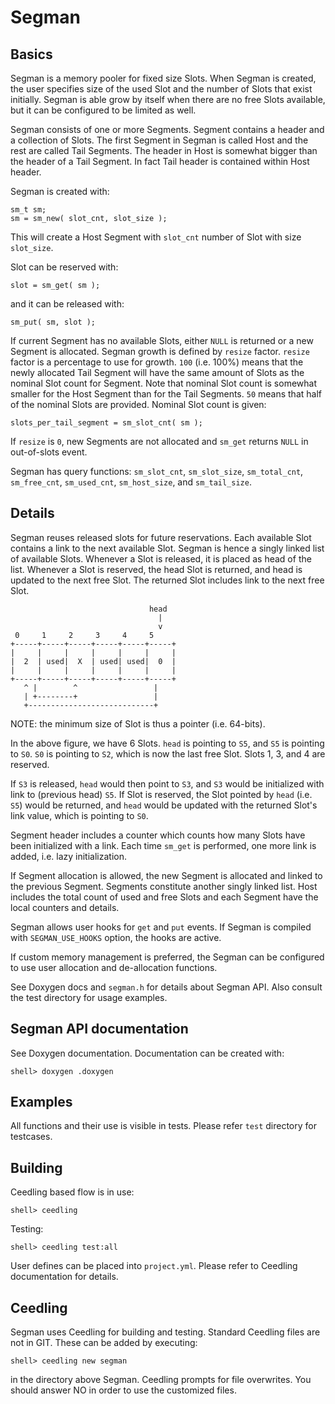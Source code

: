 # Segman

## Basics

Segman is a memory pooler for fixed size Slots. When Segman is
created, the user specifies size of the used Slot and the number of
Slots that exist initially. Segman is able grow by itself when there
are no free Slots available, but it can be configured to be limited as
well.

Segman consists of one or more Segments. Segment contains a header and
a collection of Slots. The first Segment in Segman is called Host and
the rest are called Tail Segments. The header in Host is somewhat
bigger than the header of a Tail Segment. In fact Tail header is
contained within Host header.

Segman is created with:

    sm_t sm;
    sm = sm_new( slot_cnt, slot_size );

This will create a Host Segment with `slot_cnt` number of Slot with
size `slot_size`.

Slot can be reserved with:

    slot = sm_get( sm );

and it can be released with:

    sm_put( sm, slot );

If current Segment has no available Slots, either `NULL` is returned
or a new Segment is allocated. Segman growth is defined by `resize`
factor. `resize` factor is a percentage to use for growth. `100`
(i.e. 100%) means that the newly allocated Tail Segment will have the
same amount of Slots as the nominal Slot count for Segment. Note that
nominal Slot count is somewhat smaller for the Host Segment than for
the Tail Segments. `50` means that half of the nominal Slots are
provided. Nominal Slot count is given:

    slots_per_tail_segment = sm_slot_cnt( sm );

If `resize` is `0`, new Segments are not allocated and `sm_get`
returns `NULL` in out-of-slots event.

Segman has query functions: `sm_slot_cnt`, `sm_slot_size`,
`sm_total_cnt`, `sm_free_cnt`, `sm_used_cnt`, `sm_host_size`, and
`sm_tail_size`.


## Details

Segman reuses released slots for future reservations. Each available
Slot contains a link to the next available Slot. Segman is hence a
singly linked list of available Slots. Whenever a Slot is released, it
is placed as head of the list. Whenever a Slot is reserved, the head
Slot is returned, and head is updated to the next free Slot. The
returned Slot includes link to the next free Slot.

                                   head
                                     |
                                     v
     0     1     2     3     4     5
    +-----+-----+-----+-----+-----+-----+
    |     |     |     |     |     |     |
    |  2  | used|  X  | used| used|  0  |
    |     |     |     |     |     |     |
    +-----+-----+-----+-----+-----+-----+
       ^ |        ^                 |
       | +--------+                 |
       +----------------------------+

NOTE: the minimum size of Slot is thus a pointer (i.e. 64-bits).

In the above figure, we have 6 Slots. `head` is pointing to `S5`, and
`S5` is pointing to `S0`. `S0` is pointing to `S2`, which is now the
last free Slot. Slots 1, 3, and 4 are reserved.

If `S3` is released, `head` would then point to `S3`, and `S3` would
be initialized with link to (previous head) `S5`. If Slot is reserved,
the Slot pointed by `head` (i.e. `S5`) would be returned, and `head`
would be updated with the returned Slot's link value, which is
pointing to `S0`.

Segment header includes a counter which counts how many Slots have
been initialized with a link. Each time `sm_get` is performed, one
more link is added, i.e. lazy initialization.

If Segment allocation is allowed, the new Segment is allocated and
linked to the previous Segment. Segments constitute another singly
linked list. Host includes the total count of used and free Slots and
each Segment have the local counters and details.

Segman allows user hooks for `get` and `put` events. If Segman is
compiled with `SEGMAN_USE_HOOKS` option, the hooks are active.

If custom memory management is preferred, the Segman can be configured
to use user allocation and de-allocation functions. 

See Doxygen docs and `segman.h` for details about Segman API. Also
consult the test directory for usage examples.


## Segman API documentation

See Doxygen documentation. Documentation can be created with:

    shell> doxygen .doxygen


## Examples

All functions and their use is visible in tests. Please refer `test`
directory for testcases.


## Building

Ceedling based flow is in use:

    shell> ceedling

Testing:

    shell> ceedling test:all

User defines can be placed into `project.yml`. Please refer to
Ceedling documentation for details.


## Ceedling

Segman uses Ceedling for building and testing. Standard Ceedling files
are not in GIT. These can be added by executing:

    shell> ceedling new segman

in the directory above Segman. Ceedling prompts for file
overwrites. You should answer NO in order to use the customized files.
